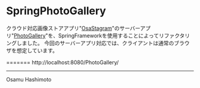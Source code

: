 # SpringPhotoGallery

クラウド対応画像ストアアプリ"[OsaStagram][1]"のサーバーアプリ"[PhotoGallery][2]"を、SpringFrameworkを使用することによってリファクタリングしました。
今回のサーバーアプリ対応では、クライアントは通常のブラウザを想定しています。



=======
http://localhost:8080/PhotoGallery/

[1]: https://github.com/hashimotonet/OsaStagram/
[2]: https://github.com/hashimotonet/PhotoGallery/


-----------------
Osamu Hashimoto
